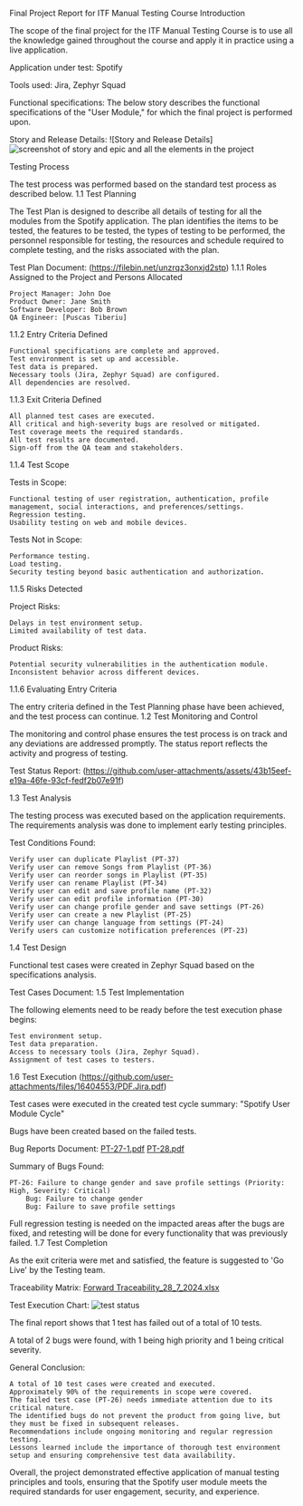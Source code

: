 Final Project Report for ITF Manual Testing Course
Introduction

The scope of the final project for the ITF Manual Testing Course is to use all the knowledge gained throughout the course and apply it in practice using a live application.

Application under test: Spotify

Tools used: Jira, Zephyr Squad

Functional specifications:
The below story describes the functional specifications of the "User Module," for which the final project is performed upon.

Story and Release Details:
![Story and Release Details]![screenshot of story and epic and all the elements in the project](https://github.com/user-attachments/assets/dd2d4836-dabb-4ec1-9d20-ff99c1ab859b)


Testing Process

The test process was performed based on the standard test process as described below.
1.1 Test Planning

The Test Plan is designed to describe all details of testing for all the modules from the Spotify application. The plan identifies the items to be tested, the features to be tested, the types of testing to be performed, the personnel responsible for testing, the resources and schedule required to complete testing, and the risks associated with the plan.

Test Plan Document: (https://filebin.net/unzrqz3onxjd2stp)
1.1.1 Roles Assigned to the Project and Persons Allocated

    Project Manager: John Doe
    Product Owner: Jane Smith
    Software Developer: Bob Brown
    QA Engineer: [Puscas Tiberiu]

1.1.2 Entry Criteria Defined

    Functional specifications are complete and approved.
    Test environment is set up and accessible.
    Test data is prepared.
    Necessary tools (Jira, Zephyr Squad) are configured.
    All dependencies are resolved.

1.1.3 Exit Criteria Defined

    All planned test cases are executed.
    All critical and high-severity bugs are resolved or mitigated.
    Test coverage meets the required standards.
    All test results are documented.
    Sign-off from the QA team and stakeholders.

1.1.4 Test Scope

Tests in Scope:

    Functional testing of user registration, authentication, profile management, social interactions, and preferences/settings.
    Regression testing.
    Usability testing on web and mobile devices.

Tests Not in Scope:

    Performance testing.
    Load testing.
    Security testing beyond basic authentication and authorization.

1.1.5 Risks Detected

Project Risks:

    Delays in test environment setup.
    Limited availability of test data.

Product Risks:

    Potential security vulnerabilities in the authentication module.
    Inconsistent behavior across different devices.

1.1.6 Evaluating Entry Criteria

The entry criteria defined in the Test Planning phase have been achieved, and the test process can continue.
1.2 Test Monitoring and Control

The monitoring and control phase ensures the test process is on track and any deviations are addressed promptly. The status report reflects the activity and progress of testing.

Test Status Report: (https://github.com/user-attachments/assets/43b15eef-e19a-46fe-93cf-fedf2b07e91f)

1.3 Test Analysis


The testing process was executed based on the application requirements. The requirements analysis was done to implement early testing principles.

Test Conditions Found:

    Verify user can duplicate Playlist (PT-37)
    Verify user can remove Songs from Playlist (PT-36)
    Verify user can reorder songs in Playlist (PT-35)
    Verify user can rename Playlist (PT-34)
    Verify user can edit and save profile name (PT-32)
    Verify user can edit profile information (PT-30)
    Verify user can change profile gender and save settings (PT-26)
    Verify user can create a new Playlist (PT-25)
    Verify user can change language from settings (PT-24)
    Verify users can customize notification preferences (PT-23)

1.4 Test Design

Functional test cases were created in Zephyr Squad based on the specifications analysis.

Test Cases Document: 
1.5 Test Implementation

The following elements need to be ready before the test execution phase begins:

    Test environment setup.
    Test data preparation.
    Access to necessary tools (Jira, Zephyr Squad).
    Assignment of test cases to testers.


1.6 Test Execution (https://github.com/user-attachments/files/16404553/PDF.Jira.pdf)

Test cases were executed in the created test cycle summary: "Spotify User Module Cycle"

Bugs have been created based on the failed tests.

Bug Reports Document: [PT-27-1.pdf](https://github.com/user-attachments/files/16404569/PT-27-1.pdf)
[PT-28.pdf](https://github.com/user-attachments/files/16404570/PT-28.pdf)


Summary of Bugs Found:

    PT-26: Failure to change gender and save profile settings (Priority: High, Severity: Critical)
        Bug: Failure to change gender
        Bug: Failure to save profile settings

Full regression testing is needed on the impacted areas after the bugs are fixed, and retesting will be done for every functionality that was previously failed.
1.7 Test Completion

As the exit criteria were met and satisfied, the feature is suggested to 'Go Live' by the Testing team.

Traceability Matrix: [Forward Traceability_28_7_2024.xlsx](https://github.com/user-attachments/files/16404536/Forward.Traceability_28_7_2024.xlsx)


Test Execution Chart: ![test status](https://github.com/user-attachments/assets/7ee13eaa-a007-497d-b841-814bb4fbea31)

The final report shows that 1 test has failed out of a total of 10 tests.

A total of 2 bugs were found, with 1 being high priority and 1 being critical severity.

General Conclusion:

    A total of 10 test cases were created and executed.
    Approximately 90% of the requirements in scope were covered.
    The failed test case (PT-26) needs immediate attention due to its critical nature.
    The identified bugs do not prevent the product from going live, but they must be fixed in subsequent releases.
    Recommendations include ongoing monitoring and regular regression testing.
    Lessons learned include the importance of thorough test environment setup and ensuring comprehensive test data availability.

Overall, the project demonstrated effective application of manual testing principles and tools, ensuring that the Spotify user module meets the required standards for user engagement, security, and experience.
